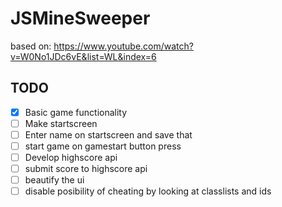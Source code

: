 # JSMineSweeper

based on: https://www.youtube.com/watch?v=W0No1JDc6vE&list=WL&index=6

## TODO

- [x] Basic game functionality
- [ ] Make startscreen
- [ ] Enter name on startscreen and save that
- [ ] start game on gamestart button press
- [ ] Develop highscore api
- [ ] submit score to highscore api
- [ ] beautify the ui
- [ ] disable posibility of cheating by looking at classlists and ids
